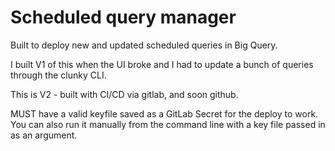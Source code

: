 # Scheduled query manager

Built to deploy new and updated scheduled queries in Big Query.

I built V1 of this when the UI broke and I had to update a bunch of queries through the clunky CLI.

This is V2 - built with CI/CD via gitlab, and soon github.


MUST have a valid keyfile saved as a GitLab Secret for the deploy to work. You can also run it manually from the command line with a key file passed in as an argument. 


